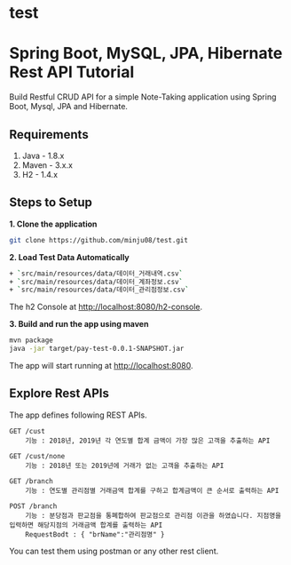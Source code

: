 # test
# Spring Boot, MySQL, JPA, Hibernate Rest API Tutorial

Build Restful CRUD API for a simple Note-Taking application using Spring Boot, Mysql, JPA and Hibernate.

## Requirements

1. Java - 1.8.x
2. Maven - 3.x.x
3. H2 - 1.4.x

## Steps to Setup

**1. Clone the application**

```bash
git clone https://github.com/minju08/test.git
```

**2. Load Test Data Automatically**
```bash
+ `src/main/resources/data/데이터_거래내역.csv`
+ `src/main/resources/data/데이터_계좌정보.csv`
+ `src/main/resources/data/데이터_관리점정보.csv` 
```
The h2 Console at <http://localhost:8080/h2-console>.

**3. Build and run the app using maven**

```bash
mvn package
java -jar target/pay-test-0.0.1-SNAPSHOT.jar
```
The app will start running at <http://localhost:8080>.

## Explore Rest APIs

The app defines following REST APIs.

    GET /cust
        기능 : 2018년, 2019년 각 연도별 합계 금액이 가장 많은 고객을 추출하는 API
    
    GET /cust/none
        기능 : 2018년 또는 2019년에 거래가 없는 고객을 추출하는 API
    
    GET /branch
        기능 : 연도별 관리점별 거래금액 합계를 구하고 합계금액이 큰 순서로 출력하는 API 
    
    POST /branch
        기능 : 분당점과 판교점을 통폐합하여 판교점으로 관리점 이관을 하였습니다. 지점명을 입력하면 해당지점의 거래금액 합계를 출력하는 API
        RequestBodt : { "brName":"관리점명" }


You can test them using postman or any other rest client.

